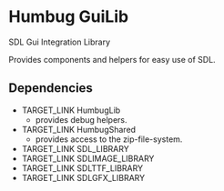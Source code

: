  # Humbug GuiLib #
SDL Gui Integration Library

Provides components and helpers for easy use of SDL.

## Dependencies ## 

- TARGET_LINK HumbugLib
    * provides debug helpers.
- TARGET_LINK HumbugShared
    * provides access to the zip-file-system.
- TARGET_LINK SDL_LIBRARY
- TARGET_LINK SDLIMAGE_LIBRARY
- TARGET_LINK SDLTTF_LIBRARY
- TARGET_LINK SDLGFX_LIBRARY
